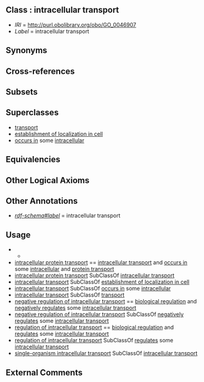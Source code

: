 
## Class : intracellular transport

 * *IRI* = http://purl.obolibrary.org/obo/GO_0046907
 * *Label* = intracellular transport

## Synonyms


## Cross-references


## Subsets


## Superclasses

 * [transport](../../GO/10/GO_0006810.md)
 * [establishment of localization in cell](../../GO/49/GO_0051649.md)
 * [occurs in](../../BFO/66/BFO_0000066.md) some [intracellular](../../GO/22/GO_0005622.md)

## Equivalencies


## Other Logical Axioms


## Other Annotations

 * *[rdf-schema#label](../../el/rdf-schema#label.md)* = intracellular transport

## Usage

 * -
 * [intracellular protein transport](../../GO/86/GO_0006886.md) == [intracellular transport](../../GO/07/GO_0046907.md) and [occurs in](../../BFO/66/BFO_0000066.md) some [intracellular](../../GO/22/GO_0005622.md) and [protein transport](../../GO/31/GO_0015031.md)
 * [intracellular protein transport](../../GO/86/GO_0006886.md) SubClassOf [intracellular transport](../../GO/07/GO_0046907.md)
 * [intracellular transport](../../GO/07/GO_0046907.md) SubClassOf [establishment of localization in cell](../../GO/49/GO_0051649.md)
 * [intracellular transport](../../GO/07/GO_0046907.md) SubClassOf [occurs in](../../BFO/66/BFO_0000066.md) some [intracellular](../../GO/22/GO_0005622.md)
 * [intracellular transport](../../GO/07/GO_0046907.md) SubClassOf [transport](../../GO/10/GO_0006810.md)
 * [negative regulation of intracellular transport](../../GO/87/GO_0032387.md) == [biological regulation](../../GO/07/GO_0065007.md) and [negatively regulates](../../RO/12/RO_0002212.md) some [intracellular transport](../../GO/07/GO_0046907.md)
 * [negative regulation of intracellular transport](../../GO/87/GO_0032387.md) SubClassOf [negatively regulates](../../RO/12/RO_0002212.md) some [intracellular transport](../../GO/07/GO_0046907.md)
 * [regulation of intracellular transport](../../GO/86/GO_0032386.md) == [biological regulation](../../GO/07/GO_0065007.md) and [regulates](../../RO/11/RO_0002211.md) some [intracellular transport](../../GO/07/GO_0046907.md)
 * [regulation of intracellular transport](../../GO/86/GO_0032386.md) SubClassOf [regulates](../../RO/11/RO_0002211.md) some [intracellular transport](../../GO/07/GO_0046907.md)
 * [single-organism intracellular transport](../../GO/82/GO_1902582.md) SubClassOf [intracellular transport](../../GO/07/GO_0046907.md)

## External Comments

